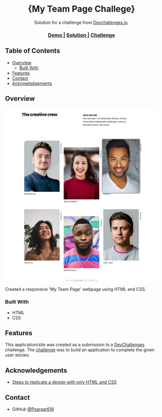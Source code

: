 <!-- Please update value in the {}  -->

<h1 align="center">{My Team Page Challege}</h1>

<div align="center">
   Solution for a challenge from  <a href="http://devchallenges.io" target="_blank">Devchallenges.io</a>.
</div>

<div align="center">
  <h3>
    <a href="https://{psargar616.github.io/my-team-page/}">
    Demo
    </a>
    <span> | </span>
    <a href="https://{github.com/Psargar616/my-team-page}">
      Solution
    </a>
    <span> | </span>
    <a href="https://devchallenges.io/challenges/hhmesazsqgKXrTkYkt0U">
      Challenge
    </a>
  </h3>
</div>

<!-- TABLE OF CONTENTS -->

## Table of Contents

- [Overview](#overview)
  - [Built With](#built-with)
- [Features](#features)
- [Contact](#contact)
- [Acknowledgements](#acknowledgements)

<!-- OVERVIEW -->

## Overview


![Solution-Screenshot](./screeenshots/solution-ss.png)

Created a responsive 'My Team Page' webpage using HTML and CSS.

### Built With


- HTML
- CSS


## Features


This application/site was created as a submission to a [DevChallenges](https://devchallenges.io/challenges) challenge. The [challenge](https://devchallenges.io/challenges/hhmesazsqgKXrTkYkt0U) was to build an application to complete the given user stories.


## Acknowledgements

- [Steps to replicate a design with only HTML and CSS](https://devchallenges-blogs.web.app/how-to-replicate-design/)


## Contact

- GitHub [@Psargar616](https://{github.com/Psargar616})

